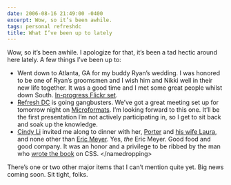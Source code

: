 ```yaml
---
date: 2006-08-16 21:49:00 -0400
excerpt: Wow, so it’s been awhile.
tags: personal refreshdc
title: What I’ve been up to lately
---
```


Wow, so it’s been awhile. I apologize for that, it’s been a tad hectic around here lately. A few things I’ve been up to:

- Went down to Atlanta, GA for my buddy Ryan’s wedding. I was honored to be one of Ryan’s groomsmen and I wish him and Nikki well in their new life together. It was a good time and I met some great people whilst down South. [In-progress Flickr set](http://flickr.com/photos/jgarber/sets/72157594234656541/).
- [Refresh DC](http://refresh-dc.org/) is going gangbusters. We’ve got a great meeting set up for tomorrow night on [Microformats](http://microformats.org). I’m looking forward to this one. It’ll be the first presentation I’m not actively participating in, so I get to sit back and soak up the knowledge.
- [Cindy Li](http://www.cindyli.com/) invited me along to dinner with her, [Porter](http://www.g9g.org/) and [his wife Laura](http://wonderwhy.blogspot.com/), and none other than [Eric Meyer](http://www.meyerweb.com/). Yes, _the_ Eric Meyer. Good food and good company. It was an honor and a privilege to be ribbed by the man who [wrote the book](http://www.amazon.com/dp/0596005253/?tag=sixtwothree-20) on CSS. &lt;/namedropping&gt;

There’s one or two other major items that I can’t mention quite yet. Big news coming soon. Sit tight, folks.
